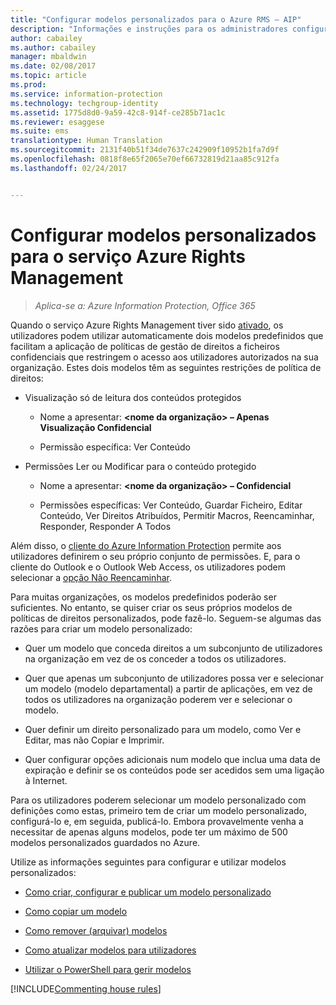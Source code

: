 ```yaml
---
title: "Configurar modelos personalizados para o Azure RMS – AIP"
description: "Informações e instruções para os administradores configurarem e gerirem modelos de direitos de utilização. Os modelos permitem aos utilizadores e outros administradores aplicar facilmente políticas a ficheiros confidenciais que restringem o acesso a utilizadores autorizados."
author: cabailey
ms.author: cabailey
manager: mbaldwin
ms.date: 02/08/2017
ms.topic: article
ms.prod: 
ms.service: information-protection
ms.technology: techgroup-identity
ms.assetid: 1775d8d0-9a59-42c8-914f-ce285b71ac1c
ms.reviewer: esaggese
ms.suite: ems
translationtype: Human Translation
ms.sourcegitcommit: 2131f40b51f34de7637c242909f10952b1fa7d9f
ms.openlocfilehash: 0818f8e65f2065e70ef66732819d21aa85c912fa
ms.lasthandoff: 02/24/2017


---
```


# <a name="configuring-custom-templates-for-the-azure-rights-management-service"></a>Configurar modelos personalizados para o serviço Azure Rights Management

>*Aplica-se a: Azure Information Protection, Office 365*

Quando o serviço Azure Rights Management tiver sido [ativado](activate-service.md), os utilizadores podem utilizar automaticamente dois modelos predefinidos que facilitam a aplicação de políticas de gestão de direitos a ficheiros confidenciais que restringem o acesso aos utilizadores autorizados na sua organização. Estes dois modelos têm as seguintes restrições de política de direitos:

-   Visualização só de leitura dos conteúdos protegidos

    -   Nome a apresentar: **&lt;nome da organização&gt; – Apenas Visualização Confidencial**

    -   Permissão específica: Ver Conteúdo

-   Permissões Ler ou Modificar para o conteúdo protegido

    -   Nome a apresentar: **&lt;nome da organização&gt; – Confidencial**

    -   Permissões específicas: Ver Conteúdo, Guardar Ficheiro, Editar Conteúdo, Ver Direitos Atribuídos, Permitir Macros, Reencaminhar, Responder, Responder A Todos

Além disso, o [cliente do Azure Information Protection](../rms-client/aip-client.md) permite aos utilizadores definirem o seu próprio conjunto de permissões. E, para o cliente do Outlook e o Outlook Web Access, os utilizadores podem selecionar a [opção Não Reencaminhar](../deploy-use/configure-usage-rights.md#do-not-forward-option-for-emails).

Para muitas organizações, os modelos predefinidos poderão ser suficientes. No entanto, se quiser criar os seus próprios modelos de políticas de direitos personalizados, pode fazê-lo. Seguem-se algumas das razões para criar um modelo personalizado:

-   Quer um modelo que conceda direitos a um subconjunto de utilizadores na organização em vez de os conceder a todos os utilizadores.

-   Quer que apenas um subconjunto de utilizadores possa ver e selecionar um modelo (modelo departamental) a partir de aplicações, em vez de todos os utilizadores na organização poderem ver e selecionar o modelo.

-   Quer definir um direito personalizado para um modelo, como Ver e Editar, mas não Copiar e Imprimir.

-   Quer configurar opções adicionais num modelo que inclua uma data de expiração e definir se os conteúdos pode ser acedidos sem uma ligação à Internet.

Para os utilizadores poderem selecionar um modelo personalizado com definições como estas, primeiro tem de criar um modelo personalizado, configurá-lo e, em seguida, publicá-lo. Embora provavelmente venha a necessitar de apenas alguns modelos, pode ter um máximo de 500 modelos personalizados guardados no Azure. 

Utilize as informações seguintes para configurar e utilizar modelos personalizados:

-   [Como criar, configurar e publicar um modelo personalizado](create-template.md)

-   [Como copiar um modelo](copy-template.md)

-   [Como remover (arquivar) modelos](remove-template.md)

-   [Como atualizar modelos para utilizadores](refresh-templates.md)

-   [Utilizar o PowerShell para gerir modelos](configure-templates-with-powershell.md)

[!INCLUDE[Commenting house rules](../includes/houserules.md)]



